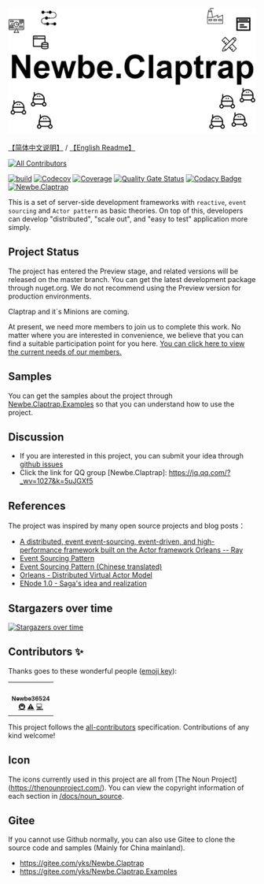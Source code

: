 ![Newbe.Claptrap](/docs/main_banner.png)

[【简体中文说明】](README-zh_Hans.md) / [【English Readme】](README-en_US.md)

<!-- ALL-CONTRIBUTORS-BADGE:START - Do not remove or modify this section -->
[![All Contributors](https://img.shields.io/badge/all_contributors-1-orange.svg?style=flat-square)](#contributors-)
<!-- ALL-CONTRIBUTORS-BADGE:END -->

[![build](https://github.com/newbe36524/Newbe.Claptrap/workflows/Claptrap/badge.svg)](https://github.com/newbe36524/Newbe.Claptrap/actions)
[![Codecov](https://img.shields.io/codecov/c/github/newbe36524/Newbe.Claptrap)](https://codecov.io/gh/newbe36524/Newbe.Claptrap)
[![Coverage](https://sonarcloud.io/api/project_badges/measure?project=newbe36524_Newbe.Claptrap&metric=coverage)](https://sonarcloud.io/dashboard?id=newbe36524_Newbe.Claptrap)
[![Quality Gate Status](https://sonarcloud.io/api/project_badges/measure?project=newbe36524_Newbe.Claptrap&metric=alert_status)](https://sonarcloud.io/dashboard?id=newbe36524_Newbe.Claptrap)
[![Codacy Badge](https://api.codacy.com/project/badge/Grade/1fd0e7443364414ca0003dab27f9f9b8)](https://www.codacy.com/manual/472158246/Newbe.Claptrap?utm_source=github.com&amp;utm_medium=referral&amp;utm_content=newbe36524/Newbe.Claptrap&amp;utm_campaign=Badge_Grade)
[![Newbe.Claptrap](https://img.shields.io/nuget/v/Newbe.Claptrap?label=Newbe.Claptrap%20nuget&logo=Newbe.Claptrap&style=flat-square)](https://www.nuget.org/packages/Newbe.Claptrap/)

This is a set of server-side development frameworks with `reactive`, `event sourcing` and `Actor pattern` as basic theories. On top of this, developers can develop "distributed", "scale out", and "easy to test" application more simply.

## Project Status

The project has entered the Preview stage, and related versions will be released on the master branch. You can get the latest development package through nuget.org. We do not recommend using the Preview version for production environments.

Claptrap and it`s Minions are coming.

At present, we need more members to join us to complete this work. No matter where you are interested in convenience, we believe that you can find a suitable participation point for you here. [You can click here to view the current needs of our members. ](docs/Teams-en_US.md)

## Samples

You can get the samples about the project through [Newbe.Claptrap.Examples](https://github.com/newbe36524/Newbe.Claptrap.Examples) so that you can understand how to use the project.

## Discussion

- If you are interested in this project, you can submit your idea through [github issues](https://github.com/newbe36524/Newbe.Claptrap/issues)
- Click the link for QQ group [Newbe.Claptrap]: <https://jq.qq.com/?_wv=1027&k=5uJGXf5>

## References

The project was inspired by many open source projects and blog posts：

- [A distributed, event event-sourcing, event-driven, and high-performance framework built on the Actor framework Orleans -- Ray](https://github.com/RayTale/Ray)
- [Event Sourcing Pattern](https://docs.microsoft.com/en-us/previous-versions/msp-n-p/dn589792%28v%3dpandp.10%29)
- [Event Sourcing Pattern (Chinese translated)](https://www.infoq.cn/article/event-sourcing)
- [Orleans - Distributed Virtual Actor Model](https://github.com/dotnet/orleans)
- [ENode 1.0 - Saga's idea and realization](http://www.cnblogs.com/netfocus/p/3149156.html)

## Stargazers over time

[![Stargazers over time](https://starchart.cc/newbe36524/Newbe.Claptrap.svg)](https://starchart.cc/newbe36524/Newbe.Claptrap)
## Contributors ✨

Thanks goes to these wonderful people ([emoji key](https://allcontributors.org/docs/en/emoji-key)):

<!-- ALL-CONTRIBUTORS-LIST:START - Do not remove or modify this section -->
<!-- prettier-ignore-start -->
<!-- markdownlint-disable -->
<table>
  <tr>
    <td align="center"><a href="https://www.newbe.pro"><img src="https://avatars1.githubusercontent.com/u/7685462?v=4" width="100px;" alt=""/><br /><sub><b>Newbe36524</b></sub></a><br /><a href="#infra-newbe36524" title="Infrastructure (Hosting, Build-Tools, etc)">🚇</a> <a href="https://github.com/newbe36524/Newbe.Claptrap/commits?author=newbe36524" title="Tests">⚠️</a> <a href="https://github.com/newbe36524/Newbe.Claptrap/commits?author=newbe36524" title="Code">💻</a></td>
  </tr>
</table>

<!-- markdownlint-enable -->
<!-- prettier-ignore-end -->
<!-- ALL-CONTRIBUTORS-LIST:END -->

This project follows the [all-contributors](https://github.com/all-contributors/all-contributors) specification. Contributions of any kind welcome!

## Icon

The icons currently used in this project are all from [The Noun Project] (https://thenounproject.com/). You can view the copyright information of each section in [/docs/noun_source](/docs/noun_source).

## Gitee

If you cannot use Github normally, you can also use Gitee to clone the source code and samples (Mainly for China mainland).

- <https://gitee.com/yks/Newbe.Claptrap>
- <https://gitee.com/yks/Newbe.Claptrap.Examples>